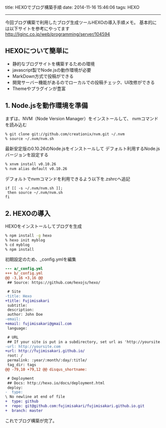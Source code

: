 title: HEXOでブログ構築手順
date: 2014-11-16 15:46:06
tags: HEXO

---

今回ブログ構築で利用したブログ生成ツールHEXOの導入手順メモ。
基本的には以下サイトを参考にやってます
http://liginc.co.jp/web/programming/server/104594


## HEXOについて簡単に
- 静的なブログサイトを構築するための環境
- javascript製でNode.jsの動作環境が必要
- MarkDown方式で投稿ができる
- 開発サーバー機能があるのでローカルでの投稿チェック、UI改修ができる
- Themeやプラグインが豊富


## 1. Node.jsを動作環境を準備

まずは、NVM（Node Version Manager）をインストールして、
nvmコマンドを読み込む
``` bash
% git clone git://github.com/creationix/nvm.git ~/.nvm
% source ~/.nvm/nvm.sh
```

最新安定版の0.10.26のNode.jsをインストールして
デフォルト利用するNode.jsバージョンを設定する
```bash
% xnvm install v0.10.26
% nvm alias default v0.10.26
```

デフォルトでnvmコマンドを利用できるよう以下を.zshrcへ追記
```
if [[ -s ~/.nvm/nvm.sh ]];
 then source ~/.nvm/nvm.sh
fi

```
## 2. HEXOの導入

HEXOをインストールしてブログを生成
```bash
% npm install -g hexo
% hexo init myblog
% cd myblog
% npm install
```

初期設定のため、_config.ymlを編集
```diff
--- a/_config.yml
+++ b/_config.yml
@@ -3,16 +3,16 @@
 ## Source: https://github.com/hexojs/hexo/

 # Site
-title: Hexo
+title: Fujimisakari
 subtitle:
 description:
 author: John Doe
-email:
+email: fujimisakari@gmail.com
 language:

 # URL
 ## If your site is put in a subdirectory, set url as 'http://yoursite.com/child' and root as '/child/'
-url: http://yoursite.com
+url: http://fujimisakari.github.io/
 root: /
 permalink: :year/:month/:day/:title/
 tag_dir: tags
@@ -79,10 +79,12 @@ disqus_shortname:

 # Deployment
 ## Docs: http://hexo.io/docs/deployment.html
 deploy:
-  type:
\ No newline at end of file
+  type: github
+  repo: git@github.com:fujimisakari/fujimisakari.github.io.git
+  branch: master
```

これでブログ構築が完了。
